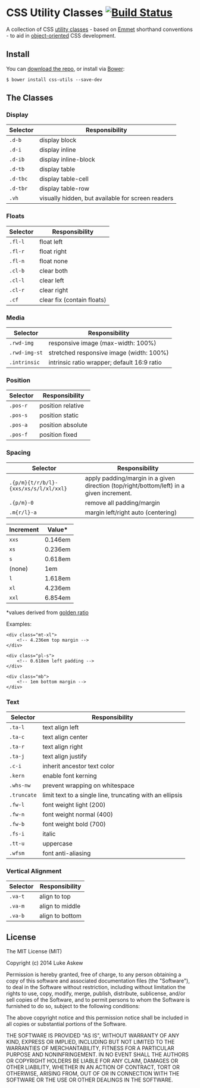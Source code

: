 # CSS Utility Classes [![Build Status](https://travis-ci.org/LukeAskew/css-utils.svg?branch=master)](https://travis-ci.org/LukeAskew/css-utils)

A collection of CSS [utility classes](http://davidtheclark.com/on-utility-classes/) - based on [Emmet](http://docs.emmet.io/cheat-sheet/) shorthand conventions - to aid in [object-oriented](http://appendto.com/2014/04/oocss/) CSS development.

## Install

You can [download the repo](https://github.com/LukeAskew/css-utils/archive/master.zip), or install via [Bower](http://bower.io/):

```
$ bower install css-utils --save-dev
```

## The Classes

### Display

Selector | Responsibility
--- | ---
`.d-b` | display block
`.d-i` | display inline
`.d-ib` | display inline-block
`.d-tb` | display table
`.d-tbc` | display table-cell
`.d-tbr` | display table-row
`.vh` | visually hidden, but available for screen readers

### Floats

Selector | Responsibility
--- | ---
`.fl-l` | float left
`.fl-r` | float right
`.fl-n` | float none
`.cl-b` | clear both
`.cl-l` | clear left
`.cl-r` | clear right
`.cf` | clear fix (contain floats)

### Media

Selector | Responsibility
--- | ---
`.rwd-img` | responsive image (max-width: 100%)
`.rwd-img-st` | stretched responsive image (width: 100%)
`.intrinsic` | intrinsic ratio wrapper; default 16:9 ratio

### Position

Selector | Responsibility
--- | ---
`.pos-r` | position relative
`.pos-s` | position static
`.pos-a` | position absolute
`.pos-f` | position fixed

### Spacing

Selector | Responsibility
--- | ---
`.{p/m}{t/r/b/l}-{xxs/xs/s/l/xl/xxl}` | apply padding/margin in a given direction (top/right/bottom/left) in a given increment.
`.{p/m}-0` | remove all padding/margin
`.m{r/l}-a` | margin left/right auto (centering)

Increment | Value*
--- | ---
`xxs` | 0.146em
`xs` | 0.236em
`s` | 0.618em
(none) | 1em
`l` | 1.618em
`xl`| 4.236em
`xxl` | 6.854em

*values derived from [golden ratio](http://modularscale.com/scale/?px1=16&px2=&ra1=1.618&ra2=0)

Examples:

```markup
<div class="mt-xl">
	<!-- 4.236em top margin -->
</div> 

<div class="pl-s">
	<!-- 0.618em left padding -->
</div> 

<div class="mb">
	<!-- 1em bottom margin -->
</div> 
```

### Text

Selector | Responsibility
--- | ---
`.ta-l` | text align left
`.ta-c` | text align center
`.ta-r` | text align right
`.ta-j` | text align justify
`.c-i` | inherit ancestor text color
`.kern` | enable font kerning
`.whs-nw` | prevent wrapping on whitespace
`.truncate` | limit text to a single line, truncating with an ellipsis
`.fw-l` | font weight light (200)
`.fw-n` | font weight normal (400)
`.fw-b` | font weight bold (700)
`.fs-i` | italic
`.tt-u` | uppercase
`.wfsm` | font anti-aliasing

### Vertical Alignment

Selector | Responsibility
--- | ---
`.va-t`|align to top
`.va-m`|align to middle
`.va-b`|align to bottom

## License

The MIT License (MIT)

Copyright (c) 2014 Luke Askew

Permission is hereby granted, free of charge, to any person obtaining a copy
of this software and associated documentation files (the "Software"), to deal
in the Software without restriction, including without limitation the rights
to use, copy, modify, merge, publish, distribute, sublicense, and/or sell
copies of the Software, and to permit persons to whom the Software is
furnished to do so, subject to the following conditions:

The above copyright notice and this permission notice shall be included in
all copies or substantial portions of the Software.

THE SOFTWARE IS PROVIDED "AS IS", WITHOUT WARRANTY OF ANY KIND, EXPRESS OR
IMPLIED, INCLUDING BUT NOT LIMITED TO THE WARRANTIES OF MERCHANTABILITY,
FITNESS FOR A PARTICULAR PURPOSE AND NONINFRINGEMENT. IN NO EVENT SHALL THE
AUTHORS OR COPYRIGHT HOLDERS BE LIABLE FOR ANY CLAIM, DAMAGES OR OTHER
LIABILITY, WHETHER IN AN ACTION OF CONTRACT, TORT OR OTHERWISE, ARISING FROM,
OUT OF OR IN CONNECTION WITH THE SOFTWARE OR THE USE OR OTHER DEALINGS IN
THE SOFTWARE.
